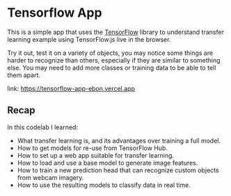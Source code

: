 # Tensorflow App

This is a simple app that uses the [TensorFlow](https://www.tensorflow.org/) library to understand transfer learning example using TensorFlow.js live in the browser.

Try it out, test it on a variety of objects, you may notice some things are harder to recognize than others, especially if they are similar to something else. You may need to add more classes or training data to be able to tell them apart.

link: <https://tensorflow-app-ebon.vercel.app>

## Recap

In this codelab I learned:

- What transfer learning is, and its advantages over training a full model.
- How to get models for re-use from TensorFlow Hub.
- How to set up a web app suitable for transfer learning.
- How to load and use a base model to generate image features.
- How to train a new prediction head that can recognize custom objects from webcam imagery.
- How to use the resulting models to classify data in real time.
  